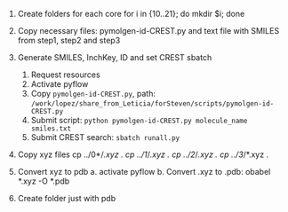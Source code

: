 1. Create folders for each core
for i in {10..21}; do mkdir $i; done

2. Copy necessary files: pymolgen-id-CREST.py and text file with SMILES from step1, step2 and step3

3. Generate SMILES, InchKey, ID and set CREST sbatch
	1. Request resources
 	2. Activate pyflow
	3. Copy ```pymolgen-id-CREST.py```, path: ```/work/lopez/share_from_Leticia/forSteven/scripts/pymolgen-id-CREST.py ```
 	4. Submit script: ```python pymolgen-id-CREST.py molecule_name smiles.txt```
  	5. Submit CREST search: ```sbatch runall.py```

	

4. Copy xyz files
cp ../0*/*.xyz .
cp ../1*/*.xyz .
cp ../2*/*.xyz .
cp ../3*/*.xyz .

4. Convert xyz to pdb
	a. activate pyflow
        b. Convert .xyz to .pdb: obabel *.xyz -O *.pdb

6. Create folder just with pdb

